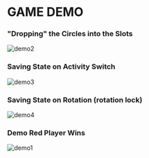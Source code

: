 
# GAME DEMO 
### "Dropping" the Circles into the Slots
![demo2](https://github.com/maxi-p/c4/assets/136845116/d7409cd2-e94d-4895-97d7-68ce1536349e)
### Saving State on Activity Switch
![demo3](https://github.com/maxi-p/c4/assets/136845116/099adbb0-5f7d-4f11-9303-2d24ee6da894)
### Saving State on Rotation (rotation lock)
![demo4](https://github.com/maxi-p/c4/assets/136845116/714d5a2a-b0ad-4761-bdcb-ddb2419ca066)
### Demo Red Player Wins
![demo1](https://github.com/maxi-p/c4/assets/136845116/6e3c08c4-c35a-4398-95d2-5e5771b77255)
  
